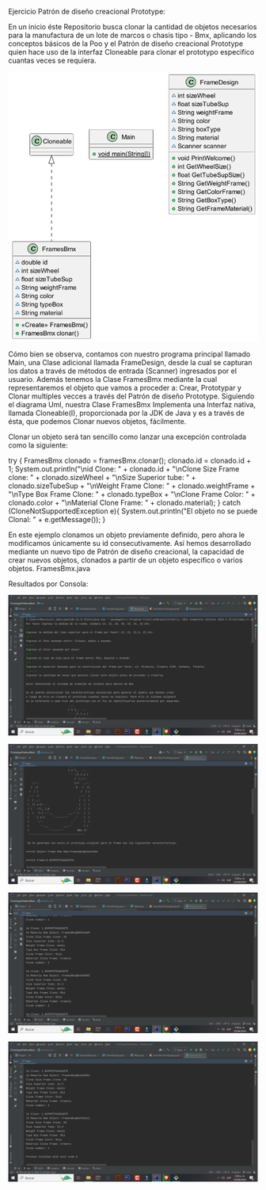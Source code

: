 Ejercicio Patrón de diseño creacional Prototype:

En un inicio éste Repositorio busca clonar la cantidad de objetos necesarios para la 
manufactura de un lote de marcos o chasis tipo - Bmx, aplicando los conceptos básicos de la Poo 
y el Patrón de diseño creacional Prototype quien hace uso de la interfaz Cloneable para clonar 
el prototypo especifico cuantas veces se requiera.

![img.png](img.png)

Cómo bien se observa, contamos con nuestro programa principal llamado Main, una Clase adicional 
llamada FrameDesign, desde la cual se capturan los datos a través de métodos de entrada (Scanner) 
ingresados por el usuario. Además tenemos la Clase FramesBmx mediante la cual representaremos 
el objeto que vamos a proceder a: Crear, Prototypar y Clonar multiples vecces a través del Patrón
de diseño Prototype. Siguiendo el diagrama Uml, nuestra Clase FramesBmx Implementa una Interfaz nativa,
llamada Cloneable(I), proporcionada por la JDK de Java y es a través de ésta, que podemos Clonar nuevos
objetos, fácilmente.

Clonar un objeto será tan sencillo como lanzar una excepción controlada como la siguiente:

try {
      FramesBmx clonado = framesBmx.clonar();
      clonado.id = clonado.id + 1;
      System.out.println("\nid Clone: " + clonado.id + "\nClone Size Frame clone: " + clonado.sizeWheel + "\nSize Superior tube: " + clonado.sizeTubeSup + "\nWeight Frame Clone: " + clonado.weightFrame + "\nType Box Frame Clone: " + clonado.typeBox + "\nClone Frame Color: " + clonado.color + "\nMaterial Clone Frame: " + clonado.material);
    } catch (CloneNotSupportedException e){
      System.out.println("El objeto no se puede Clonal: " + e.getMessage());
}

En este ejemplo clonamos un objeto previamente definido, pero ahora le modificamos únicamente su id
consecutivamente. Así hemos desarrollado mediante un nuevo tipo de Patrón de diseño creacional, la 
capacidad de crear nuevos objetos, clonados a partir de un objeto especifico o varios objetos. FramesBmx.java

Resultados por Consola:

![img_1.png](img_1.png)

![img_2.png](img_2.png)

![img_3.png](img_3.png)

![img_4.png](img_4.png)